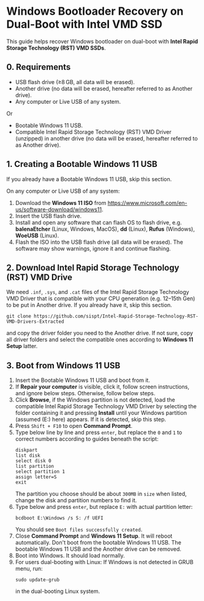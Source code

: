 # Windows Bootloader Recovery on Dual-Boot with Intel VMD SSD

This guide helps recover Windows bootloader on dual-boot with **Intel Rapid Storage Technology (RST) VMD SSDs**.

## 0. Requirements

- USB flash drive (≥8 GB, all data will be erased).
- Another drive (no data will be erased, hereafter referred to as Another drive).
- Any computer or Live USB of any system.

Or

- Bootable Windows 11 USB.
- Compatible Intel Rapid Storage Technology (RST) VMD Driver (unzipped) in another drive (no data will be erased, hereafter referred to as Another drive).

## 1. Creating a Bootable Windows 11 USB

If you already have a Bootable Windows 11 USB, skip this section.

On any computer or Live USB of any system:

1. Download the **Windows 11 ISO** from <https://www.microsoft.com/en-us/software-download/windows11>.
2. Insert the USB flash drive.
3. Install and open any software that can flash OS to flash drive, e.g. **balenaEtcher** (Linux, Windows, MacOS), **dd** (Linux), **Rufus** (Windows), **WoeUSB** (Linux).
4. Flash the ISO into the USB flash drive (all data will be erased). The software may show warnings, ignore it and continue flashing.

## 2. Download Intel Rapid Storage Technology (RST) VMD Drive

We need `.inf`, `.sys`, and `.cat` files of the Intel Rapid Storage Technology VMD Driver that is compatible with your CPU generation (e.g. 12–15th Gen) to be put in Another drive. If you already have it, skip this section.

```
git clone https://github.com/sispt/Intel-Rapid-Storage-Technology-RST-VMD-Drivers-Extracted
```
and copy the driver folder you need to the Another drive. If not sure, copy all driver folders and select the compatible ones according to **Windows 11 Setup** latter.

## 3. Boot from Windows 11 USB

<ol>
<li>Insert the Bootable Windows 11 USB and boot from it.</li>
<li>If <strong>Repair your computer</strong> is visible, click it, follow screen instructions, and ignore below steps. Otherwise, follow below steps.</li>
<li>Click <strong>Browse</strong>, if the Windows partition is not detected, load the compatible Intel Rapid Storage Technology VMD Driver by selecting the folder containing it and pressing <strong>Install</strong> until your Windows partition (assumed (E:) here) appears. If it is detected, skip this step.</li>
<li>Press <code>Shift + F10</code> to open <strong>Command Prompt</strong>.</li>
<li>Type below line by line and press <code>enter</code>, but replace the <code>0</code> and <code>1</code> to correct numbers according to guides beneath the script:
<pre><code>diskpart
list disk
select disk 0
list partition
select partition 1
assign letter=S
exit
</code></pre>
The partition you choose should be about <code>300MB</code> in <code>size</code> when listed, change the disk and partition numbers to find it.</li>
<li>Type below and press <code>enter</code>, but replace <code>E:</code> with actual partition letter:
<pre><code>bcdboot E:\Windows /s S: /f UEFI
</code></pre>
You should see <code>Boot files successfully created</code>.</li>
<li>Close <strong>Command Prompt</strong> and <strong>Windows 11 Setup</strong>. It will reboot automatically. Don't boot from the bootable Windows 11 USB. The bootable Windows 11 USB and the Another drive can be removed.</li>
<li>Boot into Windows. It should load normally.</li>
<li>For users dual-booting with Linux: If Windows is not detected in GRUB menu, run:
<pre><code>sudo update-grub
</code></pre>
in the dual-booting Linux system.</li>
</ol>
